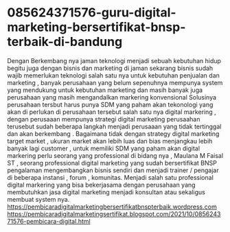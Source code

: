 # 085624371576-guru-digital-marketing-bersertifikat-bnsp-terbaik-di-bandung
Dengan Berkembang nya jaman teknologi menjadi sebuah kebutuhan hidup begitu juga dengan bisnis dan marketing di jaman sekarang bisnis sudah wajib memerlukan teknologi salah satu nya untuk kebutuhan penjualan dan marketing , banyak perusahaan yang belum sepenuhnya mempunya system yang mendukung untuk kebutuhan marketing dan masih banyak juga perusahaan yang masih mengandalkan markering konvensional  Solusinya perusahaan tersbut harus punya SDM yang paham akan tekonologi yang akan di perlukan di perusahaan tersebut salah satu nya digital markering , dengan perusaaan mempunya strategi digital marketing perusaahan terusebut sudah beberapa langkah menjadi perusaaan yang tidak tertinggal dan akan berkembang .  Bagaimana tidak dengan strategy digital marketing target market , ukuran market akan lebih luas dan bias menjangkau lebih banyak lagi customer , untuk memiliki SDM yang paham akan digital markering perlu seorang yang professional di bidang nya ,  Maulana M Faisal ST , seorang professional digital marketing yang sudah bersertifikat BNSP pengalaman mengembangkan bisnis sendiri dan menjadi trainer / pengajar di beberapa instansi , forum , komunitas. Menjadi salah satu professional digital markering yang bisa bekerjasama dengan perusahaan yang membutuhkan jasa digital marketing menjadi konsultan atau sekaligus membuat system nya.  https://pembicaradigitalmarketingbersertifikatbnspterbaik.wordpress.com  https://pembicaradigitalmarketingsertifikat.blogspot.com/2021/10/085624371576-pembicara-digital.html
